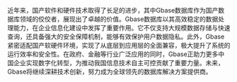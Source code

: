近年来，国产软件和硬件技术取得了长足的进步，其中Gbase数据库作为国产数据库领域的佼佼者，展现出了卓越的价值。Gbase数据库以其高效稳定的数据处理能力，在企业信息化建设中发挥了重要作用。它不仅支持大规模数据存储与快速查询，还具备强大的安全保障机制，能够有效保护用户数据隐私。此外，Gbase紧密适配国产软硬件环境，实现了从底层到应用层的全面兼容，极大提升了系统的运行效率和安全性。在政府、金融等行业广泛应用的同时，Gbase正助力更多中国企业实现数字化转型，为推动我国信息技术自主可控贡献了重要力量。未来，Gbase将继续深耕技术创新，努力成为全球领先的数据库解决方案提供商。